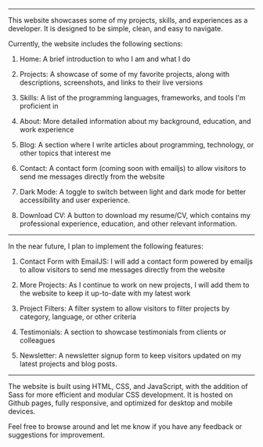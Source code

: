 ----------------------------------------------------

This website showcases some of my projects, skills, and experiences as a developer. It is designed to be simple, clean, and easy to navigate.

Currently, the website includes the following sections:


1. Home: A brief introduction to who I am and what I do

2. Projects: A showcase of some of my favorite projects, along with descriptions, screenshots, and links to their live versions

3. Skills: A list of the programming languages, frameworks, and tools I'm proficient in

4. About: More detailed information about my background, education, and work experience

5. Blog: A section where I write articles about programming, technology, or other topics that interest me

6. Contact: A contact form (coming soon with emailjs) to allow visitors to send me messages directly from the website

7. Dark Mode: A toggle to switch between light and dark mode for better accessibility and user experience.

8. Download CV: A button to download my resume/CV, which contains my professional experience, education, and other relevant information.



----------------------------------------------------


In the near future, I plan to implement the following features:


1. Contact Form with EmailJS: I will add a contact form powered by emailjs to allow visitors to send me messages directly from the website


2. More Projects: As I continue to work on new projects, I will add them to the website to keep it up-to-date with my latest work


3. Project Filters: A filter system to allow visitors to filter projects by category, language, or other criteria


4. Testimonials: A section to showcase testimonials from clients or colleagues


5. Newsletter: A newsletter signup form to keep visitors updated on my latest projects and blog posts.


----------------------------------------------------

The website is built using HTML, CSS, and JavaScript, with the addition of Sass for more efficient and modular CSS development. It is hosted on Github pages, fully responsive, and optimized for desktop and mobile devices.

Feel free to browse around and let me know if you have any feedback or suggestions for improvement.